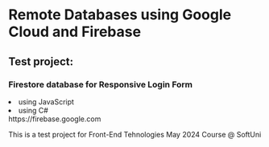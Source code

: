 
# Remote Databases using Google Cloud and Firebase

## Test project:
### Firestore database for Responsive Login Form
<li> using JavaScript</li>
  <li> using C#</li>
https://firebase.google.com

This is a test project for Front-End Tehnologies May 2024 Course @ SoftUni
